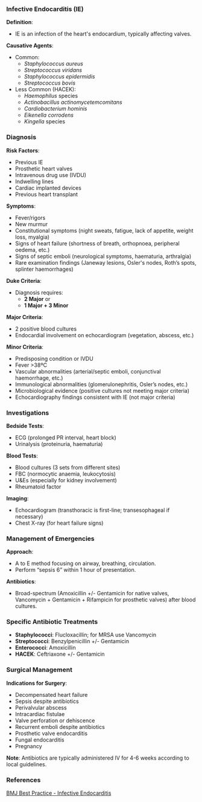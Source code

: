 ### Infective Endocarditis (IE)

**Definition**: 
- IE is an infection of the heart's endocardium, typically affecting valves.

**Causative Agents**:
- Common: 
  - *Staphylococcus aureus*
  - *Streptococcus viridans*
  - *Staphylococcus epidermidis*
  - *Streptococcus bovis*
- Less Common (HACEK):
  - *Haemophilus* species
  - *Actinobacillus actinomycetemcomitans*
  - *Cardiobacterium hominis*
  - *Eikenella corrodens*
  - *Kingella* species

### Diagnosis

**Risk Factors**:
- Previous IE
- Prosthetic heart valves
- Intravenous drug use (IVDU)
- Indwelling lines
- Cardiac implanted devices
- Previous heart transplant

**Symptoms**:
- Fever/rigors
- New murmur
- Constitutional symptoms (night sweats, fatigue, lack of appetite, weight loss, myalgia)
- Signs of heart failure (shortness of breath, orthopnoea, peripheral oedema, etc.)
- Signs of septic emboli (neurological symptoms, haematuria, arthralgia)
- Rare examination findings (Janeway lesions, Osler's nodes, Roth’s spots, splinter haemorrhages)

**Duke Criteria**:
- Diagnosis requires:
  - **2 Major** or 
  - **1 Major + 3 Minor**

**Major Criteria**:
- 2 positive blood cultures
- Endocardial involvement on echocardiogram (vegetation, abscess, etc.)

**Minor Criteria**:
- Predisposing condition or IVDU
- Fever >38ºC
- Vascular abnormalities (arterial/septic emboli, conjunctival haemorrhage, etc.)
- Immunological abnormalities (glomerulonephritis, Osler’s nodes, etc.)
- Microbiological evidence (positive cultures not meeting major criteria)
- Echocardiography findings consistent with IE (not major criteria)

### Investigations

**Bedside Tests**:
- ECG (prolonged PR interval, heart block)
- Urinalysis (proteinuria, haematuria)

**Blood Tests**:
- Blood cultures (3 sets from different sites)
- FBC (normocytic anaemia, leukocytosis)
- U&Es (especially for kidney involvement)
- Rheumatoid factor

**Imaging**:
- Echocardiogram (transthoracic is first-line; transesophageal if necessary)
- Chest X-ray (for heart failure signs)

### Management of Emergencies

**Approach**:
- A to E method focusing on airway, breathing, circulation.
- Perform “sepsis 6” within 1 hour of presentation.

**Antibiotics**:
- Broad-spectrum (Amoxicillin +/- Gentamicin for native valves, Vancomycin + Gentamicin + Rifampicin for prosthetic valves) after blood cultures.

### Specific Antibiotic Treatments

- **Staphylococci**: Flucloxacillin; for MRSA use Vancomycin
- **Streptococci**: Benzylpenicillin +/- Gentamicin
- **Enterococci**: Amoxicillin
- **HACEK**: Ceftriaxone +/- Gentamicin

### Surgical Management

**Indications for Surgery**:
- Decompensated heart failure
- Sepsis despite antibiotics
- Perivalvular abscess
- Intracardiac fistulae
- Valve perforation or dehiscence
- Recurrent emboli despite antibiotics
- Prosthetic valve endocarditis
- Fungal endocarditis
- Pregnancy

**Note**: Antibiotics are typically administered IV for 4-6 weeks according to local guidelines.

### References
[BMJ Best Practice - Infective Endocarditis](https://bestpractice.bmj.com/topics/en-gb/139/pdf/139.pdf)